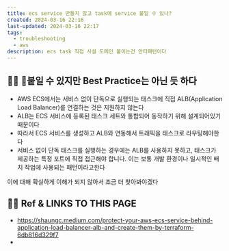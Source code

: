 ```yaml
---
title: ecs service 만들지 않고 task에 service 붙일 수 있나?
created: 2024-03-16 22:16
last-updated: 2024-03-16 22:17
tags:
  - troubleshooting
  - aws
description: ecs task 직접 사설 도메인 붙이는건 안티패턴이다
---
```



## 👯‍♂️ 붙일 수 있지만 Best Practice는 아닌 듯 하다

- AWS ECS에서는 서비스 없이 단독으로 실행되는 태스크에 직접 ALB(Application Load Balancer)를 연결하는 것은 지원하지 않는다
- ALB는 ECS 서비스에 등록된 태스크 세트와 통합되어 동작하기 위해 설계되어있기 때문이다
- 따라서 ECS 서비스를 생성하고 ALB와 연동해서 트래픽을 태스크로 라우팅해야한다 
- 서비스 없이 단독 태스크를 실행하는 경우에는 ALB를 사용하지 못하고, 태스크가 제공하는 특정 포트에 직접 접근해야 합니다. 이는 보통 개발 환경이나 일시적인 배치 작업에 사용되는 패턴이라고한다 



이에 대해 확실하게 이해가 되지 않아서 조금 더 찾아봐야겠다




## 👯‍♂️ Ref & LINKS TO THIS PAGE

-  https://shaungc.medium.com/protect-your-aws-ecs-service-behind-application-load-balancer-alb-and-create-them-by-terraform-6db816d329f7
- 
